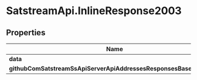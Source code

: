 # SatstreamApi.InlineResponse2003

## Properties
Name | Type | Description | Notes
------------ | ------------- | ------------- | -------------
**data** | [**ResponsesGetAddressRuneBalance**](ResponsesGetAddressRuneBalance.md) |  | [optional] 
**githubComSatstreamSsApiServerApiAddressesResponsesBaseResponse** | [**GithubComSatstreamSsApiServerApiAddressesResponsesBaseResponse**](GithubComSatstreamSsApiServerApiAddressesResponsesBaseResponse.md) |  | [optional] 


